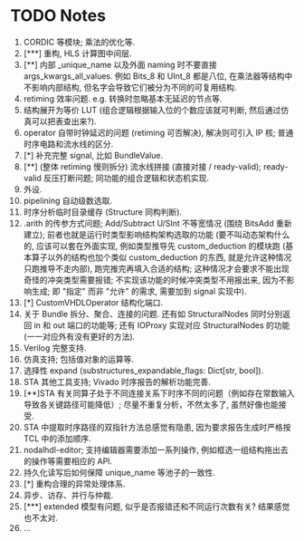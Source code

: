 # TODO Notes

1. CORDIC 等模块; 乘法的优化等.
2. [***] 重构, HLS 计算图中间层.
3. [**] 内部 _unique_name 以及外面 naming 时不要直接 args_kwargs_all_values. 例如 Bits_8 和 UInt_8 都是八位, 在乘法器等结构中不影响内部结构, 但名字会导致它们被分为不同的可复用结构.
4. retiming 效率问题. e.g. 转换时忽略基本无延迟的节点等.
5. 结构展开为等价 LUT (组合逻辑根据输入位的个数应该就可判断, 然后通过仿真可以把表查出来?).
6. operator 自带时钟延迟的问题 (retiming 可否解决), 解决则可引入 IP 核; 普通时序电路和流水线的区分.
7. [*] 补充完整 signal, 比如 BundleValue.
8.  [**] (整体 retiming 慢则拆分) 流水线拼接 (直接对接 / ready-valid); ready-valid 反压打断问题; 同功能的组合逻辑和状态机实现.
9.  外设.
10. pipelining 自动级数选取.
11. 时序分析临时目录缓存 (Structure 同构判断).
12. .arith 的传参方式问题; Add/Subtract U/SInt 不等宽情况 (围绕 BitsAdd 重新建立); 前者也就是运行时类型影响结构架构选取的功能 (要不叫动态架构什么的, 应该可以套在外面实现, 例如类型推导先 custom_deduction 的模块跑 (基本算子以外的结构也加个类似 custom_deduction 的东西, 就是允许这种情况只跑推导不走内部), 跑完推完再填入合适的结构; 这种情况才会要求不能出现奇怪的冲突类型需要报错; 不实现该功能的时候冲突类型不用报出来, 因为不影响生成; 即 "指定" 而非 "允许" 的需求, 需要加到 signal 实现中).
13. [*] CustomVHDLOperator 结构化端口.
14. 关于 Bundle 拆分、聚合、连接的问题. 还有如 StructuralNodes 同时分别返回 in 和 out 端口的功能等; 还有 IOProxy 实现对应 StructuralNodes 的功能 (一一对应外有没有更好的方法).
15. Verilog 完整支持.
16. 仿真支持; 包括值对象的运算等.
17. 选择性 expand (substructures_expandable_flags: Dict[str, bool]).
18. STA 其他工具支持; Vivado 时序报告的解析功能完善.
19. [**]STA 有关同算子处于不同连接关系下时序不同的问题（例如存在常数输入导致各关键路径可能降低）; 尽量不重复分析，不然太多了, 虽然好像也能接受.
20. STA 中提取时序路径的双指针方法总感觉有隐患, 因为要求报告生成时严格按 TCL 中的添加顺序.
21. nodalhdl-editor; 支持编辑器需要添加一系列操作, 例如框选一组结构拖出去的操作等需要相应的 API.
22. 持久化读写后如何保障 unique_name 等池子的一致性.
23. [*] 重构合理的异常处理体系.
24. 异步、访存、并行与仲裁.
25. [***] extended 模型有问题, 似乎是否报错还和不同运行次数有关? 结果感觉也不太对.
26. ...

